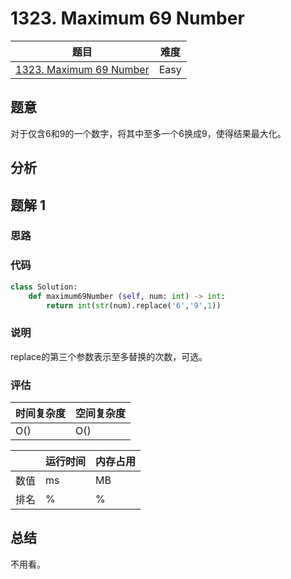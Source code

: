 <!--
 * @Descripttion: 
 * @version: 
 * @Author: Yuan Yitong
 * @Date: 2021-11-28 18:09:20
 * @LastEditors: Yuan Yitong
 * @LastEditTime: 2021-11-28 18:13:36
-->

# 1323. Maximum 69 Number

| 题目 | 难度 |
| ---- | ---- |
| [1323. Maximum 69 Number](https://leetcode.com/problems/maximum-69-number/) | Easy |

## 题意

对于仅含6和9的一个数字，将其中至多一个6换成9，使得结果最大化。

## 分析

## 题解 1

### 思路

### 代码

```python
class Solution:
    def maximum69Number (self, num: int) -> int:
        return int(str(num).replace('6','9',1))
```

### 说明

replace的第三个参数表示至多替换的次数，可选。

### 评估

| 时间复杂度 | 空间复杂度 |
| ---- | ---- |
| O() | O() |

| | 运行时间 | 内存占用 |
| ---- | ---- | ---- |
| 数值 | ms | MB |
| 排名 | % | % |

## 总结

不用看。
